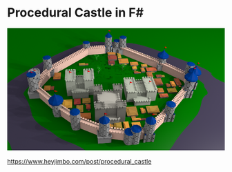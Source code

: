 # Procedural Castle in F#

![image](https://raw.githubusercontent.com/talyian/heyjimbo/master/images/procedural_castle/render.png)

https://www.heyjimbo.com/post/procedural_castle

